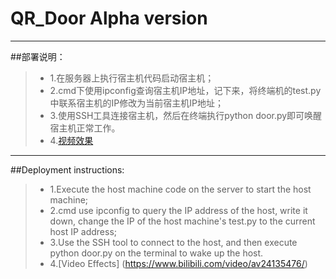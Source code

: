 # QR_Door Alpha version

------

##部署说明：
> * 1.在服务器上执行宿主机代码启动宿主机；
> * 2.cmd下使用ipconfig查询宿主机IP地址，记下来，将终端机的test.py中联系宿主机的IP修改为当前宿主机IP地址；
> * 3.使用SSH工具连接宿主机，然后在终端执行python door.py即可唤醒宿主机正常工作。
> * 4.[视频效果](https://www.bilibili.com/video/av24135476/)

------

##Deployment instructions:
> * 1.Execute the host machine code on the server to start the host machine;
> * 2.cmd use ipconfig to query the IP address of the host, write it down, change the IP of the host machine's test.py to the current host IP address;
> * 3.Use the SSH tool to connect to the host, and then execute python door.py on the terminal to wake up the host.
> * 4.[Video Effects] (https://www.bilibili.com/video/av24135476/)
